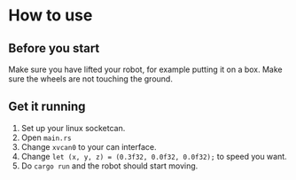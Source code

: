 # How to use

## Before you start

Make sure you have lifted your robot, for example putting it on a box. Make sure the wheels are not touching the ground.

## Get it running

1. Set up your linux socketcan.
2. Open `main.rs`
3. Change `xvcan0` to your can interface.
4. Change `let (x, y, z) = (0.3f32, 0.0f32, 0.0f32);` to speed you want.
5. Do `cargo run` and the robot should start moving. 
